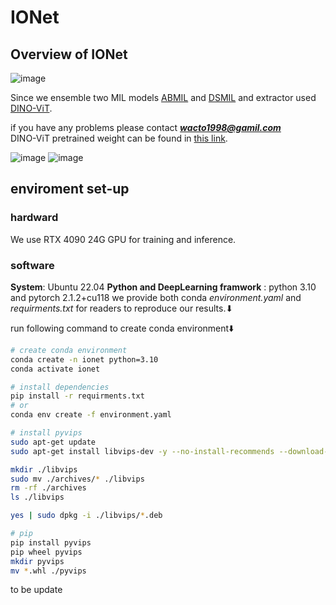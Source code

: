 # IONet
## Overview of IONet
 ![image](https://github.com/user-attachments/assets/41aec451-e10f-4729-ae8e-c7cd159ac585)



Since we ensemble two MIL models [ABMIL](https://arxiv.org/abs/1802.04712) and [DSMIL](https://arxiv.org/abs/2011.08939) and extractor used [DINO-ViT](https://arxiv.org/abs/2104.14294).

if you have any problems please contact ***wacto1998@gamil.com*** <br>
DINO-ViT pretrained weight can be found in [this link](https://github.com/lunit-io/benchmark-ssl-pathology/releases/tag/pretrained-weights).

![image](https://github.com/user-attachments/assets/2c860d7b-9e10-4d63-9154-a9afbcb61f6a)
![image](https://github.com/user-attachments/assets/824bbd08-6f04-4154-bbe4-8c425163f3c6)

## enviroment set-up
### hardward 
We use RTX 4090 24G GPU for training and inference.

### software
**System**: Ubuntu 22.04
**Python and DeepLearning framwork** : python 3.10 and pytorch 2.1.2+cu118
we provide both conda *environment.yaml* and *requirments.txt* for readers to reproduce our results.⬇

run following command to create conda environment⬇️

```bash
# create conda environment
conda create -n ionet python=3.10 
conda activate ionet

# install dependencies
pip install -r requirments.txt
# or
conda env create -f environment.yaml

# install pyvips
sudo apt-get update
sudo apt-get install libvips-dev -y --no-install-recommends --download-only -o dir::cache='./'

mkdir ./libvips
sudo mv ./archives/* ./libvips    
rm -rf ./archives
ls ./libvips

yes | sudo dpkg -i ./libvips/*.deb

# pip
pip install pyvips
pip wheel pyvips
mkdir pyvips
mv *.whl ./pyvips
```

to be update

